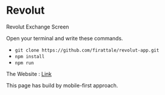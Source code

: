 # Revolut
Revolut Exchange Screen

Open your terminal and write these commands.

- `git clone https://github.com/firattale/revolut-app.git`
- `npm install`
- `npm run`

The Website : [Link](https://firattale.github.io/revolut-app/)

This page has build by mobile-first approach.
